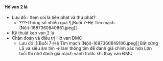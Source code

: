 #### Hở van 2 lá
- Lưu đồ : Xem coi là tiên phát và thứ phát?
	- ???-Thông số nhiều quá
![[Buổi 7-Hệ Tim mạch (Nội)-1687360840861.jpeg]]
- Kỹ thuật kẹp van 2 lá
- Chẩn đoán và điều trị Hở van ĐMC
	- Lưu đồ
	![[Buổi 7-Hệ Tim mạch (Nội)-1687360849106.jpeg]]
Bất xứng LS và siêu âm tim => làm thông tim để đánh giá chính xác hơn
Lớn tuổi thì nhớ đánh giá mạch vành trước khi thay van ĐMC